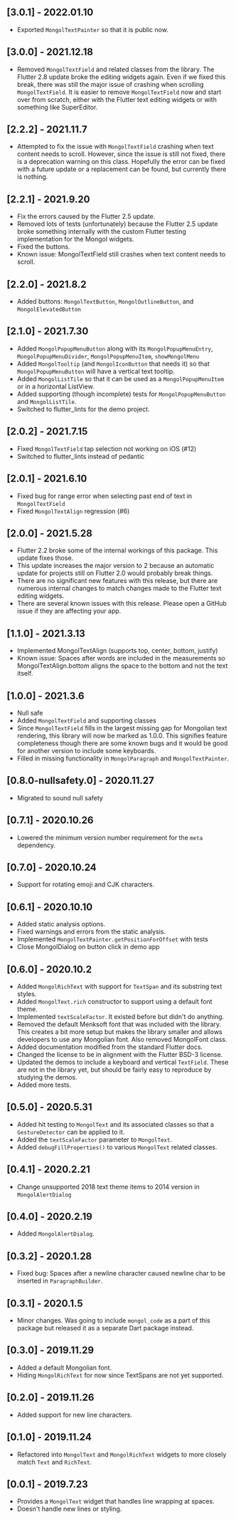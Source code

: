 ## [3.0.1] - 2022.01.10

- Exported `MongolTextPainter` so that it is public now.

## [3.0.0] - 2021.12.18

- Removed `MongolTextField` and related classes from the library. The Flutter 2.8 update broke the editing widgets again. Even if we fixed this break, there was still the major issue of crashing when scrolling `MongolTextField`. It is easier to remove `MongolTextField` now and start over from scratch, either with the Flutter text editing widgets or with something like SuperEditor.

## [2.2.2] - 2021.11.7

- Attempted to fix the issue with `MongolTextField` crashing when text content needs to scroll. However, since the issue is still not fixed, there is a deprecation warning on this class. Hopefully the error can be fixed with a future update or a replacement can be found, but currently there is nothing.

## [2.2.1] - 2021.9.20

- Fix the errors caused by the Flutter 2.5 update.
- Removed lots of tests (unfortunately) because the Flutter 2.5 update broke something internally with the custom Flutter testing implementation for the Mongol widgets.
- Fixed the buttons.
- Known issue: MongolTextField still crashes when text content needs to scroll.

## [2.2.0] - 2021.8.2

- Added buttons: `MongolTextButton`, `MongolOutlineButton`, and `MongolElevatedButton`

## [2.1.0] - 2021.7.30

- Added `MongolPopupMenuButton` along with its `MongolPopupMenuEntry`, `MongolPopupMenuDivider`, `MongolPopupMenuItem`, `showMongolMenu`
- Added `MongolTooltip` (and `MongolIconButton` that needs it) so that `MongolPopupMenuButton` will have a vertical text tooltip.
- Added `MongolListTile` so that it can be used as a `MongolPopupMenuItem` or in a horizontal ListView.
- Added supporting (though incomplete) tests for `MongolPopupMenuButton` and `MongolListTile`.
- Switched to flutter_lints for the demo project.

## [2.0.2] - 2021.7.15

- Fixed `MongolTextField` tap selection not working on iOS (#12)
- Switched to flutter_lints instead of pedantic

## [2.0.1] - 2021.6.10

- Fixed bug for range error when selecting past end of text in `MongolTextField`
- Fixed `MongolTextAlign` regression (#6)

## [2.0.0] - 2021.5.28

- Flutter 2.2 broke some of the internal workings of this package. This update fixes those.
- This update increases the major version to 2 because an automatic update for projects still on Flutter 2.0 would probably break things.
- There are no significant new features with this release, but there are numerous internal changes to match changes made to the Flutter text editing widgets.
- There are several known issues with this release. Please open a GitHub issue if they are affecting your app.

## [1.1.0] - 2021.3.13

- Implemented MongolTextAlign (supports top, center, bottom, justify)
- Known issue: Spaces after words are included in the measurements so MongolTextAlign.bottom aligns the space to the bottom and not the text itself.

## [1.0.0] - 2021.3.6

- Null safe
- Added `MongolTextField` and supporting classes
- Since `MongolTextField` fills in the largest missing gap for Mongolian text rendering, this library will now be marked as 1.0.0. This signifies feature completeness though there are some known bugs and it would be good for another version to include some keyboards.
- Filled in missing functionality in `MongolParagraph` and `MongolTextPainter`.

## [0.8.0-nullsafety.0] - 2020.11.27

- Migrated to sound null safety

## [0.7.1] - 2020.10.26

- Lowered the minimum version number requirement for the `meta` dependency.

## [0.7.0] - 2020.10.24

- Support for rotating emoji and CJK characters.

## [0.6.1] - 2020.10.10

- Added static analysis options.
- Fixed warnings and errors from the static analysis.
- Implemented `MongolTextPainter.getPositionForOffset` with tests
- Close MongolDialog on button click in demo app

## [0.6.0] - 2020.10.2

- Added `MongolRichText` with support for `TextSpan` and its substring text styles.
- Added `MongolText.rich` constructor to support using a default font theme.
- Implemented `textScaleFactor`. It existed before but didn't do anything.
- Removed the default Menksoft font that was included with the library. This creates a bit more setup but makes the library smaller and allows developers to use any Mongolian font. Also removed MongolFont class.
- Added documentation modified from the standard Flutter docs.
- Changed the license to be in alignment with the Flutter BSD-3 license.
- Updated the demos to include a keyboard and vertical `TextField`. These are not in the library yet, but should be fairly easy to reproduce by studying the demos.
- Added more tests.

## [0.5.0] - 2020.5.31

- Added hit testing to `MongolText` and its associated classes so that a `GestureDetector` can be applied to it.
- Added the `textScaleFactor` parameter to `MongolText`.
- Added `debugFillProperties()` to various `MongolText` related classes.

## [0.4.1] - 2020.2.21

- Change unsupported 2018 text theme items to 2014 version in `MongolAlertDialog`

## [0.4.0] - 2020.2.19

- Added `MongolAlertDialog`.

## [0.3.2] - 2020.1.28

- Fixed bug: Spaces after a newline character caused newline char to be inserted in `ParagraphBuilder`.

## [0.3.1] - 2020.1.5

- Minor changes. Was going to include `mongol_code` as a part of this package but released it as a separate Dart package instead.

## [0.3.0] - 2019.11.29

* Added a default Mongolian font.
* Hiding `MongolRichText` for now since TextSpans are not yet supported.

## [0.2.0] - 2019.11.26

* Added support for new line characters.

## [0.1.0] - 2019.11.24

* Refactored into `MongolText` and `MongolRichText` widgets to more closely match `Text` and `RichText`.

## [0.0.1] - 2019.7.23

* Provides a `MongolText` widget that handles line wrapping at spaces.
* Doesn't handle new lines or styling.

